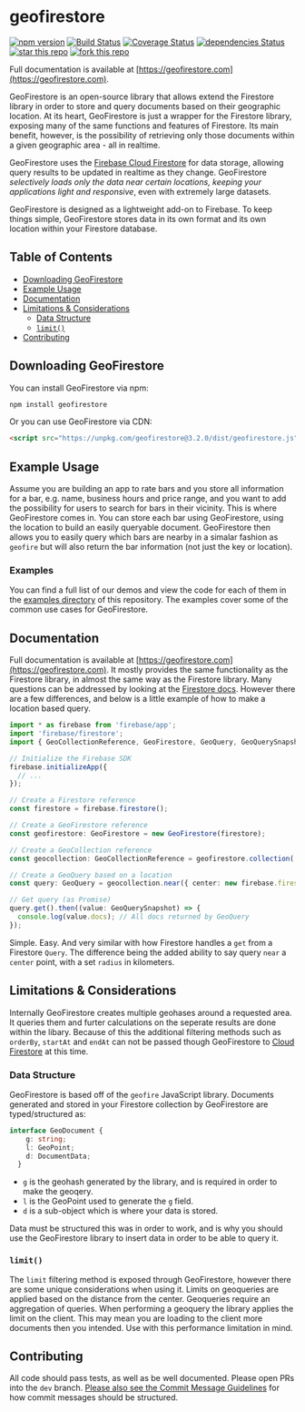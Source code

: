 # geofirestore

[![npm version](https://badge.fury.io/js/geofirestore.svg)](https://badge.fury.io/js/geofirestore) [![Build Status](https://travis-ci.org/geofirestore/geofirestore-js.svg?branch=master)](https://travis-ci.org/geofirestore/geofirestore-js) [![Coverage Status](https://coveralls.io/repos/github/geofirestore/geofirestore-js/badge.svg?branch=master)](https://coveralls.io/github/geofirestore/geofirestore-js?branch=master) [![dependencies Status](https://david-dm.org/geofirestore/geofirestore-js/status.svg)](https://david-dm.org/geofirestore/geofirestore-js) [![star this repo](https://githubbadges.com/star.svg?user=geofirestore&repo=geofirestore-js&style=flat)](https://github.com/geofirestore/geofirestore-js) [![fork this repo](https://githubbadges.com/fork.svg?user=geofirestore&repo=geofirestore-js&style=flat)](https://github.com/geofirestore/geofirestore-js/fork)

Full documentation is available at [https://geofirestore.com](https://geofirestore.com).

GeoFirestore is an open-source library that allows extend the Firestore library in order to store and query documents based on their geographic location. At its heart, GeoFirestore is just a wrapper for the Firestore library, exposing many of the same functions and features of Firestore. Its main benefit, however, is the possibility of retrieving only those documents within a given geographic area - all in realtime.

GeoFirestore uses the [Firebase Cloud Firestore](https://firebase.google.com/docs/firestore/) for data storage, allowing query results to be updated in realtime as they change. GeoFirestore *selectively loads only the data near certain locations, keeping your applications light and responsive*, even with extremely large datasets.

GeoFirestore is designed as a lightweight add-on to Firebase. To keep things simple, GeoFirestore stores data in its own format and its own location within your Firestore database.

## Table of Contents

* [Downloading GeoFirestore](#downloading-geofirestore)
* [Example Usage](#example-usage)
* [Documentation](#documentation)
* [Limitations & Considerations](#limitations--considerations)
  * [Data Structure](#data-structure)
  * [`limit()`](#limit)
* [Contributing](#contributing)

## Downloading GeoFirestore

You can install GeoFirestore via npm:

```bash
npm install geofirestore
```

Or you can use GeoFirestore via CDN:

```HTML
<script src="https://unpkg.com/geofirestore@3.2.0/dist/geofirestore.js"></script>
```

## Example Usage

Assume you are building an app to rate bars and you store all information for a bar, e.g. name, business hours and price range, and you want to add the possibility for users to search for bars in their vicinity. This is where GeoFirestore comes in. You can store each bar using GeoFirestore, using the location to build an easily queryable document. GeoFirestore then allows you to easily query which bars are nearby in a simalar fashion as `geofire` but will also return the bar information (not just the key or location).

### Examples

You can find a full list of our demos and view the code for each of them in the [examples directory](examples/) of this repository. The examples cover some of the common use cases for GeoFirestore.

## Documentation

Full documentation is available at [https://geofirestore.com](https://geofirestore.com). It mostly provides the same functionality as the Firestore library, in almost the same way as the Firestore library. Many questions can be addressed by looking at the [Firestore docs](https://firebase.google.com/docs/firestore/). However there are a few differences, and below is a little example of how to make a location based query.

```TypeScript
import * as firebase from 'firebase/app';
import 'firebase/firestore';
import { GeoCollectionReference, GeoFirestore, GeoQuery, GeoQuerySnapshot } from 'geofirestore';

// Initialize the Firebase SDK
firebase.initializeApp({
  // ...
});

// Create a Firestore reference
const firestore = firebase.firestore();

// Create a GeoFirestore reference
const geofirestore: GeoFirestore = new GeoFirestore(firestore);

// Create a GeoCollection reference
const geocollection: GeoCollectionReference = geofirestore.collection('restaurants');

// Create a GeoQuery based on a location
const query: GeoQuery = geocollection.near({ center: new firebase.firestore.GeoPoint(40.7589, -73.9851), radius: 1000 });

// Get query (as Promise)
query.get().then((value: GeoQuerySnapshot) => {
  console.log(value.docs); // All docs returned by GeoQuery
});
```

Simple. Easy. And very similar with how Firestore handles a `get` from a Firestore `Query`. The difference being the added ability to say query `near` a `center` point, with a set `radius` in kilometers.


## Limitations & Considerations

Internally GeoFirestore creates multiple geohases around a requested area. It queries them and furter calculations on the seperate results are done within the libary. Because of this the additional filtering methods such as `orderBy`, `startAt` and `endAt` can not be passed though GeoFirestore to [Cloud Firestore](https://firebase.google.com/docs/firestore/) at this time.

### Data Structure

GeoFirestore is based off of the `geofire` JavaScript library. Documents generated and stored in your Firestore collection by GeoFirestore are typed/structured as:

```TypeScript
interface GeoDocument {
    g: string;
    l: GeoPoint;
    d: DocumentData;
  }
```

* `g` is the geohash generated by the library, and is required in order to make the geoqery.
* `l` is the GeoPoint used to generate the `g` field.
* `d` is a sub-object which is where your data is stored.

Data must be structured this was in order to work, and is why you should use the GeoFirestore library to insert data in order to be able to query it.

### `limit()`

The `limit` filtering method is exposed through GeoFirestore, however there are some unique considerations when using it. Limits on geoqueries are applied based on the distance from the center. Geoqueries require an aggregation of queries. When performing a geoquery the library applies the limit on the client. This may mean you are loading to the client more documents then you intended. Use with this performance limitation in mind.

## Contributing

All code should pass tests, as well as be well documented. Please open PRs into the `dev` branch. [Please also see the Commit Message Guidelines](CONTRIBUTING.md) for how commit messages should be structured.

